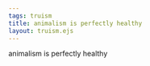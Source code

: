 ```yaml
---
tags: truism
title: animalism is perfectly healthy
layout: truism.ejs
---
```


animalism is perfectly healthy